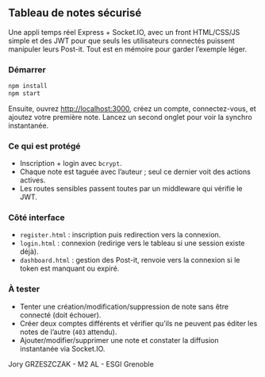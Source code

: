 ## Tableau de notes sécurisé

Une appli temps réel Express + Socket.IO, avec un front HTML/CSS/JS simple et des JWT pour que seuls les utilisateurs connectés puissent manipuler leurs Post-it. Tout est en mémoire pour garder l’exemple léger.

### Démarrer

```bash
npm install
npm start
```

Ensuite, ouvrez [http://localhost:3000](http://localhost:3000), créez un compte, connectez-vous, et ajoutez votre première note. Lancez un second onglet pour voir la synchro instantanée.

### Ce qui est protégé

- Inscription + login avec `bcrypt`.
- Chaque note est taguée avec l’auteur ; seul ce dernier voit des actions actives.
- Les routes sensibles passent toutes par un middleware qui vérifie le JWT.

### Côté interface

- `register.html` : inscription puis redirection vers la connexion.
- `login.html` : connexion (redirige vers le tableau si une session existe déjà).
- `dashboard.html` : gestion des Post-it, renvoie vers la connexion si le token est manquant ou expiré.

### À tester 

- Tenter une création/modification/suppression de note sans être connecté (doit échouer).
- Créer deux comptes différents et vérifier qu’ils ne peuvent pas éditer les notes de l’autre (`403` attendu).
- Ajouter/modifier/supprimer une note et constater la diffusion instantanée via Socket.IO.


Jory GRZESZCZAK - M2 AL - ESGI Grenoble
